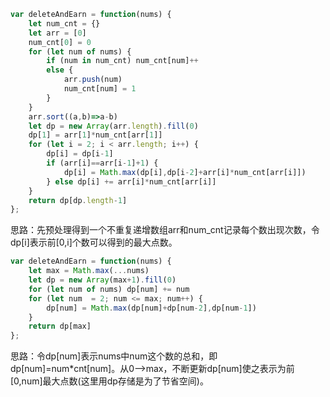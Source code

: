 ```js
var deleteAndEarn = function(nums) {
    let num_cnt = {}
    let arr = [0]
    num_cnt[0] = 0
    for (let num of nums) {
        if (num in num_cnt) num_cnt[num]++
        else {
            arr.push(num)
            num_cnt[num] = 1
        }
    }
    arr.sort((a,b)=>a-b)
    let dp = new Array(arr.length).fill(0)
    dp[1] = arr[1]*num_cnt[arr[1]]
    for (let i = 2; i < arr.length; i++) {
        dp[i] = dp[i-1]
        if (arr[i]==arr[i-1]+1) {
            dp[i] = Math.max(dp[i],dp[i-2]+arr[i]*num_cnt[arr[i]])
        } else dp[i] += arr[i]*num_cnt[arr[i]]
    }
    return dp[dp.length-1]
};
```

思路：先预处理得到一个不重复递增数组arr和num_cnt记录每个数出现次数，令dp[i]表示前[0,i]个数可以得到的最大点数。



```js
var deleteAndEarn = function(nums) {
    let max = Math.max(...nums)
    let dp = new Array(max+1).fill(0)
    for (let num of nums) dp[num] += num
    for (let num  = 2; num <= max; num++) {
        dp[num] = Math.max(dp[num]+dp[num-2],dp[num-1])
    }
    return dp[max]
};
```

思路：令dp[num]表示nums中num这个数的总和，即dp[num]=num*cnt[num]。从0-->max，不断更新dp[num]使之表示为前[0,num]最大点数(这里用dp存储是为了节省空间)。
